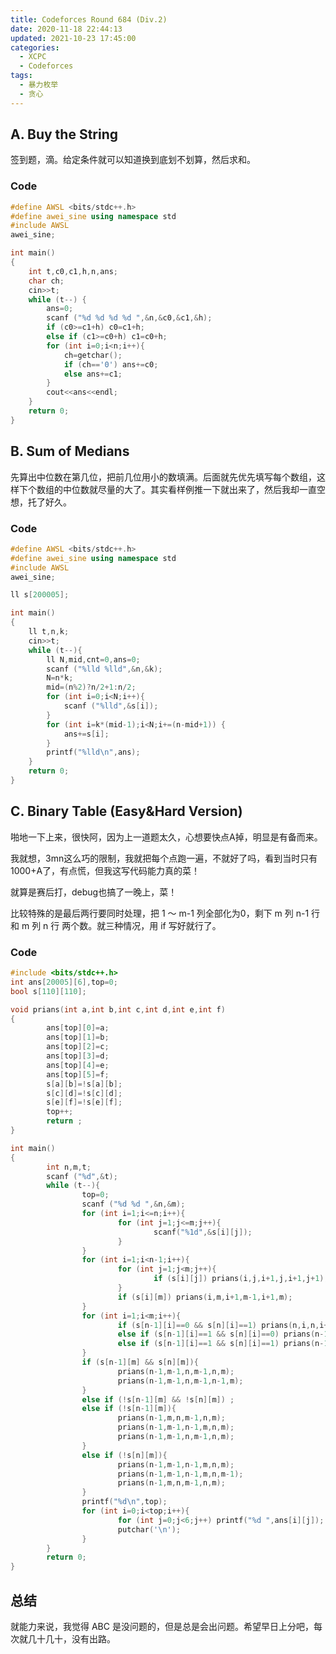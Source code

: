 ```yaml
---
title: Codeforces Round 684 (Div.2)
date: 2020-11-18 22:44:13
updated: 2021-10-23 17:45:00
categories:
  - XCPC
  - Codeforces
tags:
  - 暴力枚举
  - 贪心
---
```


## A. Buy the String

签到题，滴。给定条件就可以知道换到底划不划算，然后求和。

### Code

```cpp
#define AWSL <bits/stdc++.h>
#define awei_sine using namespace std
#include AWSL
awei_sine;

int main()
{
	int t,c0,c1,h,n,ans;
	char ch;
	cin>>t;
	while (t--) {
		ans=0;
		scanf ("%d %d %d %d ",&n,&c0,&c1,&h);
		if (c0>=c1+h) c0=c1+h;
		else if (c1>=c0+h) c1=c0+h;
		for (int i=0;i<n;i++){
			ch=getchar();
			if (ch=='0') ans+=c0;
			else ans+=c1;
		}
		cout<<ans<<endl;
	}
	return 0;
}
```

## B. Sum of Medians

先算出中位数在第几位，把前几位用小的数填满。后面就先优先填写每个数组，这样下个数组的中位数就尽量的大了。其实看样例推一下就出来了，然后我却一直空想，托了好久。

### Code

```cpp
#define AWSL <bits/stdc++.h>
#define awei_sine using namespace std
#include AWSL
awei_sine;

ll s[200005];

int main()
{
	ll t,n,k;
	cin>>t;
	while (t--){
		ll N,mid,cnt=0,ans=0;
		scanf ("%lld %lld",&n,&k);
		N=n*k;
		mid=(n%2)?n/2+1:n/2;
		for (int i=0;i<N;i++){
			scanf ("%lld",&s[i]);
		}
		for (int i=k*(mid-1);i<N;i+=(n-mid+1)) {
			ans+=s[i];
		}
		printf("%lld\n",ans);
	}
	return 0;
}
```

## C. Binary Table (Easy&Hard Version)

啪地一下上来，很快阿，因为上一道题太久，心想要快点A掉，明显是有备而来。

我就想，3mn这么巧的限制，我就把每个点跑一遍，不就好了吗，看到当时只有1000+A了，有点慌，但我这写代码能力真的菜！<div class='heimu'>就算是赛后打，debug也搞了一晚上，菜！</div>

比较特殊的是最后两行要同时处理，把 1 ～ m-1 列全部化为0，剩下 m 列 n-1 行和 m 列 n 行 两个数。就三种情况，用 if 写好就行了。

### Code

```cpp
#include <bits/stdc++.h>
int ans[20005][6],top=0;
bool s[110][110];

void prians(int a,int b,int c,int d,int e,int f)
{
        ans[top][0]=a;
        ans[top][1]=b;
        ans[top][2]=c;
        ans[top][3]=d;
        ans[top][4]=e;
        ans[top][5]=f;
        s[a][b]=!s[a][b];
        s[c][d]=!s[c][d];
        s[e][f]=!s[e][f];
        top++;
        return ;
}

int main()
{
        int n,m,t;
        scanf ("%d",&t);
        while (t--){
                top=0;
                scanf ("%d %d ",&n,&m);
                for (int i=1;i<=n;i++){
                        for (int j=1;j<=m;j++){
                                scanf("%1d",&s[i][j]);
                        }
                }
                for (int i=1;i<n-1;i++){
                        for (int j=1;j<m;j++){
                                if (s[i][j]) prians(i,j,i+1,j,i+1,j+1);
                        }
                        if (s[i][m]) prians(i,m,i+1,m-1,i+1,m);
                }
                for (int i=1;i<m;i++){
                        if (s[n-1][i]==0 && s[n][i]==1) prians(n,i,n,i+1,n-1,i+1);
                        else if (s[n-1][i]==1 && s[n][i]==0) prians(n-1,i,n,i+1,n-1,i+1);
                        else if (s[n-1][i]==1 && s[n][i]==1) prians(n-1,i,n,i,n-1,i+1);
                }
                if (s[n-1][m] && s[n][m]){
                        prians(n-1,m-1,n,m-1,n,m);
                        prians(n-1,m-1,n,m-1,n-1,m);
                }
                else if (!s[n-1][m] && !s[n][m]) ;
                else if (!s[n-1][m]){
                        prians(n-1,m,n,m-1,n,m);
                        prians(n-1,m-1,n-1,m,n,m);
                        prians(n-1,m-1,n,m-1,n,m);
                }
                else if (!s[n][m]){
                        prians(n-1,m-1,n-1,m,n,m);
                        prians(n-1,m-1,n-1,m,n,m-1);
                        prians(n-1,m,n,m-1,n,m);
                }
            	printf("%d\n",top);
                for (int i=0;i<top;i++){
                        for (int j=0;j<6;j++) printf("%d ",ans[i][j]);
                        putchar('\n');
                }
        }
        return 0;
}
```



## 总结

就能力来说，我觉得 ABC 是没问题的，但是总是会出问题。希望早日上分吧，每次就几十几十，没有出路。